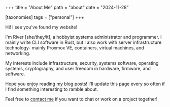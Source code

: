 +++
title = "About Me"
path = "about"
date = "2024-11-28"

[taxonomies]
tags = ["personal"]
+++

Hi! I see you've found my website!

I'm River [she/they/it], a hobbyist systems administrator and programmer. I mainly write CLI software in Rust, but I also work with server infrastructure technology- mainly Proxmox VE, containers, virtual machines, and networking.

My interests include infrastructure, security, systems software, operating systems, cryptography, and user freedom in hardware, firmware, and software.

Hope you enjoy reading my blog posts! I'll update this page every so often if I find something interesting to ramble about.

Feel free to [contact me](@/pages/contact.md) if you want to chat or work on a project together!
